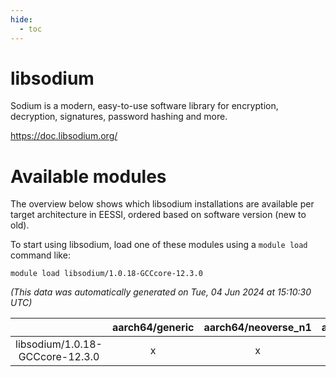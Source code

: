 ```yaml
---
hide:
  - toc
---
```


libsodium
=========


Sodium is a modern, easy-to-use software library for encryption, decryption, signatures, password hashing and more.

https://doc.libsodium.org/
# Available modules


The overview below shows which libsodium installations are available per target architecture in EESSI, ordered based on software version (new to old).

To start using libsodium, load one of these modules using a `module load` command like:

```shell
module load libsodium/1.0.18-GCCcore-12.3.0
```

*(This data was automatically generated on Tue, 04 Jun 2024 at 15:10:30 UTC)*  

| |aarch64/generic|aarch64/neoverse_n1|aarch64/neoverse_v1|x86_64/generic|x86_64/amd/zen2|x86_64/amd/zen3|x86_64/intel/haswell|x86_64/intel/skylake_avx512|
| :---: | :---: | :---: | :---: | :---: | :---: | :---: | :---: | :---: |
|libsodium/1.0.18-GCCcore-12.3.0|x|x|x|x|x|x|x|x|
